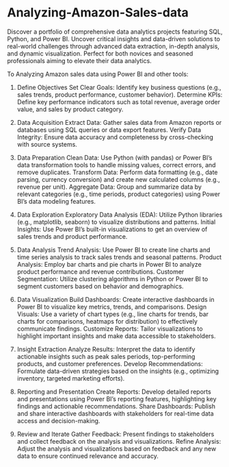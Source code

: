 # Analyzing-Amazon-Sales-data
Discover a portfolio of comprehensive data analytics projects featuring SQL, Python, and Power BI. Uncover critical insights and data-driven solutions to real-world challenges through advanced data extraction, in-depth analysis, and dynamic visualization. Perfect for both novices and seasoned professionals aiming to elevate their data analytics.


To Analyzing Amazon sales data using Power BI and other tools:

1. Define Objectives
Set Clear Goals: Identify key business questions (e.g., sales trends, product performance, customer behavior).
Determine KPIs: Define key performance indicators such as total revenue, average order value, and sales by product category.

3. Data Acquisition
Extract Data: Gather sales data from Amazon reports or databases using SQL queries or data export features.
Verify Data Integrity: Ensure data accuracy and completeness by cross-checking with source systems.

5. Data Preparation
Clean Data: Use Python (with pandas) or Power BI’s data transformation tools to handle missing values, correct errors, and remove duplicates.
Transform Data: Perform data formatting (e.g., date parsing, currency conversion) and create new calculated columns (e.g., revenue per unit).
Aggregate Data: Group and summarize data by relevant categories (e.g., time periods, product categories) using Power BI’s data modeling features.

7. Data Exploration
Exploratory Data Analysis (EDA): Utilize Python libraries (e.g., matplotlib, seaborn) to visualize distributions and patterns.
Initial Insights: Use Power BI’s built-in visualizations to get an overview of sales trends and product performance.

9. Data Analysis
Trend Analysis: Use Power BI to create line charts and time series analysis to track sales trends and seasonal patterns.
Product Analysis: Employ bar charts and pie charts in Power BI to analyze product performance and revenue contributions.
Customer Segmentation: Utilize clustering algorithms in Python or Power BI to segment customers based on behavior and demographics.

11. Data Visualization
Build Dashboards: Create interactive dashboards in Power BI to visualize key metrics, trends, and comparisons.
Design Visuals: Use a variety of chart types (e.g., line charts for trends, bar charts for comparisons, heatmaps for distribution) to effectively communicate findings.
Customize Reports: Tailor visualizations to highlight important insights and make data accessible to stakeholders.

13. Insight Extraction
Analyze Results: Interpret the data to identify actionable insights such as peak sales periods, top-performing products, and customer preferences.
Develop Recommendations: Formulate data-driven strategies based on the insights (e.g., optimizing inventory, targeted marketing efforts).

15. Reporting and Presentation
Create Reports: Develop detailed reports and presentations using Power BI’s reporting features, highlighting key findings and actionable recommendations.
Share Dashboards: Publish and share interactive dashboards with stakeholders for real-time data access and decision-making.

17. Review and Iterate
Gather Feedback: Present findings to stakeholders and collect feedback on the analysis and visualizations.
Refine Analysis: Adjust the analysis and visualizations based on feedback and any new data to ensure continued relevance and accuracy.

